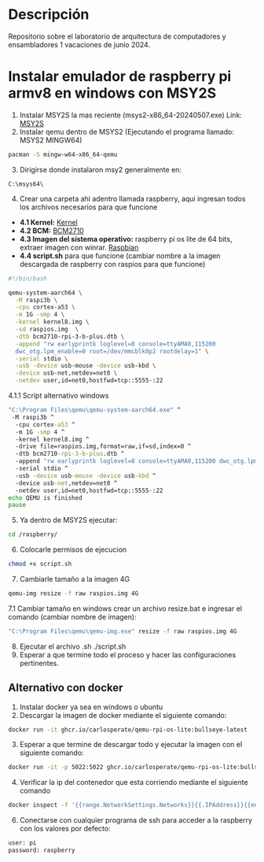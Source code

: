 # Descripción
Repositorio sobre el laboratorio de arquitectura de computadores y ensambladores 1 vacaciones de junio 2024.

# Instalar emulador de raspberry pi armv8 en windows con MSY2S

1. Instalar MSY2S la mas reciente (msys2-x86_64-20240507.exe)
Link: [MSY2S](https://repo.msys2.org/distrib/x86_64/) 
2. Instalar qemu dentro de MSYS2 (Ejecutando el programa llamado: MSYS2 MINGW64)
```sh
pacman -S mingw-w64-x86_64-qemu
```
3. Dirigirse donde instalaron msy2 generalmente en:
```
C:\msys64\
```
4. Crear una carpeta ahi adentro llamada raspberry, aqui ingresan todos los archivos necesarios para que funcione
  - **4.1 Kernel:** [Kernel](https://farabimahmud.github.io/emulate-raspberry-pi3-in-qemu/kernel8.img)
  - **4.2 BCM:** [BCM2710](https://farabimahmud.github.io/emulate-raspberry-pi3-in-qemu/bcm2710-rpi-3-b-plus.dtb)
  - **4.3 Imagen del sistema operativo:** raspberry pi os lite de 64 bits, extraer imagen con winrar. [Raspbian](https://www.raspberrypi.com/software/operating-systems/) 
  - **4.4 script.sh** para que funcione (cambiar nombre a la imagen descargada de raspberry con raspios para que funcione)
```sh
#!/bin/bash

qemu-system-aarch64 \
  -M raspi3b \
  -cpu cortex-a53 \
  -m 1G -smp 4 \
  -kernel kernel8.img \
  -sd raspios.img  \
  -dtb bcm2710-rpi-3-b-plus.dtb \
  -append "rw earlyprintk loglevel=8 console=ttyAMA0,115200
  dwc_otg.lpm_enable=0 root=/dev/mmcblk0p2 rootdelay=1" \
  -serial stdio \
  -usb -device usb-mouse -device usb-kbd \
  -device usb-net,netdev=net0 \
  -netdev user,id=net0,hostfwd=tcp::5555-:22


```
4.1.1 Script alternativo windows
```bat
"C:\Program Files\qemu\qemu-system-aarch64.exe" ^
 -M raspi3b ^
  -cpu cortex-a53 ^
  -m 1G -smp 4 ^
  -kernel kernel8.img ^
  -drive file=raspios.img,format=raw,if=sd,index=0 ^
  -dtb bcm2710-rpi-3-b-plus.dtb ^
  -append "rw earlyprintk loglevel=8 console=ttyAMA0,115200 dwc_otg.lpm_enable=0 root=/dev/mmcblk0p2 rootdelay=1" ^
  -serial stdio ^
  -usb -device usb-mouse -device usb-kbd ^
  -device usb-net,netdev=net0 ^
  -netdev user,id=net0,hostfwd=tcp::5555-:22
echo QEMU is finished
pause

```

5. Ya dentro de MSY2S ejecutar:
```sh
cd /raspberry/
```
6. Colocarle permisos de ejecucion
```sh
chmod +x script.sh
```
7. Cambiarle tamaño a la imagen 4G
```sh
qemu-img resize -f raw raspios.img 4G
```
7.1 Cambiar tamaño en windows crear un archivo resize.bat e ingresar el comando (cambiar nombre de imagen):
```bat
"C:\Program Files\qemu\qemu-img.exe" resize -f raw raspios.img 4G
```
8. Ejecutar el archivo .sh
./script.sh
9. Esperar a que termine todo el proceso y hacer las configuraciones pertinentes.

## Alternativo con docker
1) Instalar docker ya sea en windows o ubuntu
2) Descargar la imagen de docker mediante el siguiente comando:
```sh
docker run -it ghcr.io/carlosperate/qemu-rpi-os-lite:bullseye-latest
```
3) Esperar a que termine de descargar todo y ejecutar la imagen con el siguiente comando:
```sh
docker run -it -p 5022:5022 ghcr.io/carlosperate/qemu-rpi-os-lite:bullseye-latest
```
4) Verificar la ip del contenedor que esta corriendo mediante el siguiente comando
```sh
docker inspect -f '{{range.NetworkSettings.Networks}}{{.IPAddress}}{{end}}' <nombre_o_ID_del_contenedor>
```
6) Conectarse con cualquier programa de ssh para acceder a la raspberry con los valores por defecto:
```sh
user: pi
password: raspberry
```

